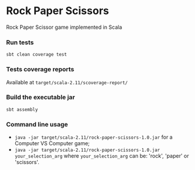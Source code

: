 # Rock Paper Scissors

Rock Paper Scissor game implemented in Scala

### Run tests
`sbt clean coverage test`

### Tests coverage reports
Available at `target/scala-2.11/scoverage-report/`

### Build the executable jar
`sbt assembly`

### Command line usage
* `java -jar target/scala-2.11/rock-paper-scissors-1.0.jar` for a Computer VS Computer game;
* `java -jar target/scala-2.11/rock-paper-scissors-1.0.jar your_selection_arg` where `your_selection_arg` can be: 'rock', 'paper' or 'scissors'.

